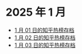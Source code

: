 # 2025 年 1 月

+ [1 月 01 日的知乎热榜存档](/2025-1/01)
+ [1 月 02 日的知乎热榜存档](/2025-1/02)
+ [1 月 03 日的知乎热榜存档](/2025-1/03)
